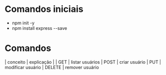 # Comandos iniciais
- npm init -y 
- npm install express --save

# Comandos 
| conceito | explicação | 
| GET | listar usuários 
| POST | criar usuário 
| PUT | modificar usuário 
| DELETE | remover usuário 